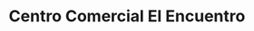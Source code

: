 ---
title: "Centro Comercial El Encuentro"
url: /sonsonate/centro-comercial-el-encuentro/
shop: centro comercial
---